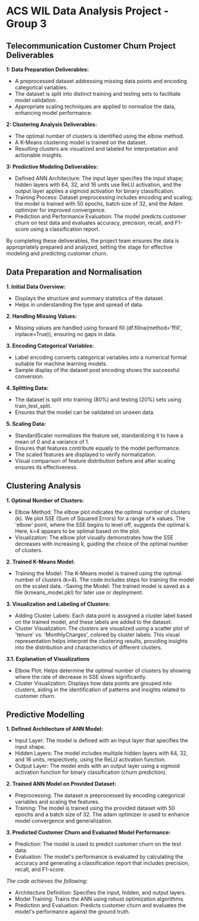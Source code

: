 # ACS WIL Data Analysis Project - Group 3

## Telecommunication Customer Churn Project Deliverables

**1: Data Preparation Deliverables:**

- A preprocessed dataset addressing missing data points and encoding categorical variables.
- The dataset is split into distinct training and testing sets to facilitate model validation.
- Appropriate scaling techniques are applied to normalize the data, enhancing model performance.
  

**2: Clustering Analysis Deliverables:**

- The optimal number of clusters is identified using the elbow method.
- A K-Means clustering model is trained on the dataset.
- Resulting clusters are visualized and labeled for interpretation and actionable insights.

**3: Predictive Modeling Deliverables:**

- Defined ANN Architecture: The input layer specifies the input shape; hidden layers with 64, 32, and 16 units use ReLU activation, and the output layer applies a sigmoid activation for binary classification.
- Training Process: Dataset preprocessing includes encoding and scaling; the model is trained with 50 epochs, batch size of 32, and the Adam optimizer for improved convergence.
- Prediction and Performance Evaluation: The model predicts customer churn on test data and evaluates accuracy, precision, recall, and F1-score using a classification report.


By completing these deliverables, the project team ensures the data is appropriately prepared and analyzed, setting the stage for effective modeling and predicting customer churn.



## Data Preparation and Normalisation

**1. Initial Data Overview:**
 - Displays the structure and summary statistics of the dataset.
 - Helps in understanding the type and spread of data.

**2. Handling Missing Values:**
 - Missing values are handled using forward fill (df.fillna(method='ffill', inplace=True)), ensuring no gaps in data.

**3. Encoding Categorical Variables:**
 - Label encoding converts categorical variables into a numerical format suitable for machine learning models.
 - Sample display of the dataset post encoding shows the successful conversion.

**4. Splitting Data:**
 - The dataset is split into training (80%) and testing (20%) sets using train_test_split.
 - Ensures that the model can be validated on unseen data.

**5. Scaling Data:**
 - StandardScaler normalizes the feature set, standardizing it to have a mean of 0 and a variance of 1.
 - Ensures that features contribute equally to the model performance.
 - The scaled features are displayed to verify normalization.
 - Visual comparison of feature distribution before and after scaling ensures its effectiveness.



## Clustering Analysis

**1. Optimal Number of Clusters:**
 - Elbow Method: The elbow plot indicates the optimal number of clusters (k). We plot SSE (Sum of Squared Errors) for a range of k values. The 'elbow' point, where the SSE begins to level off, suggests the optimal k. Here, k=4 appears to be optimal based on the plot.
 - Visualization: The elbow plot visually demonstrates how the SSE decreases with increasing k, guiding the choice of the optimal number of clusters.

**2. Trained K-Means Model:**
 - Training the Model: The K-Means model is trained using the optimal number of clusters (k=4). The code includes steps for training the model on the scaled data.
 -Saving the Model: The trained model is saved as a file (kmeans_model.pkl) for later use or deployment.

**3. Visualization and Labeling of Clusters:**
 - Adding Cluster Labels: Each data point is assigned a cluster label based on the trained model, and these labels are added to the dataset.
 - Cluster Visualization: The clusters are visualized using a scatter plot of 'tenure' vs. 'MonthlyCharges', colored by cluster labels. This visual representation helps interpret the clustering results, providing insights into the distribution and characteristics of different clusters.

**3.1. Explanation of Visualizations**
 - Elbow Plot: Helps determine the optimal number of clusters by showing where the rate of decrease in SSE slows significantly.
 - Cluster Visualization: Displays how data points are grouped into clusters, aiding in the identification of patterns and insights related to customer churn.



## Predictive Modelling

**1. Defined Architecture of ANN Model:**
- Input Layer: The model is defined with an Input layer that specifies the input shape.
- Hidden Layers: The model includes multiple hidden layers with 64, 32, and 16 units, respectively, using the ReLU activation function.
- Output Layer: The model ends with an output layer using a sigmoid activation function for binary classification (churn prediction).

**2. Trained ANN Model on Provided Dataset:**
- Preprocessing: The dataset is preprocessed by encoding categorical variables and scaling the features.
- Training: The model is trained using the provided dataset with 50 epochs and a batch size of 32. The adam optimizer is used to enhance model convergence and generalization.

**3. Predicted Customer Churn and Evaluated Model Performance:**
- Prediction: The model is used to predict customer churn on the test data.
- Evaluation: The model's performance is evaluated by calculating the accuracy and generating a classification report that includes precision, recall, and F1-score.

*The code achieves the following:*
- Architecture Definition: Specifies the input, hidden, and output layers.
- Model Training: Trains the ANN using robust optimization algorithms.
- Prediction and Evaluation: Predicts customer churn and evaluates the model's performance against the ground truth.
